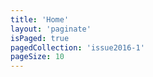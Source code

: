 ```yaml
---
title: 'Home'
layout: 'paginate'
isPaged: true
pagedCollection: 'issue2016-1'
pageSize: 10
---
```



